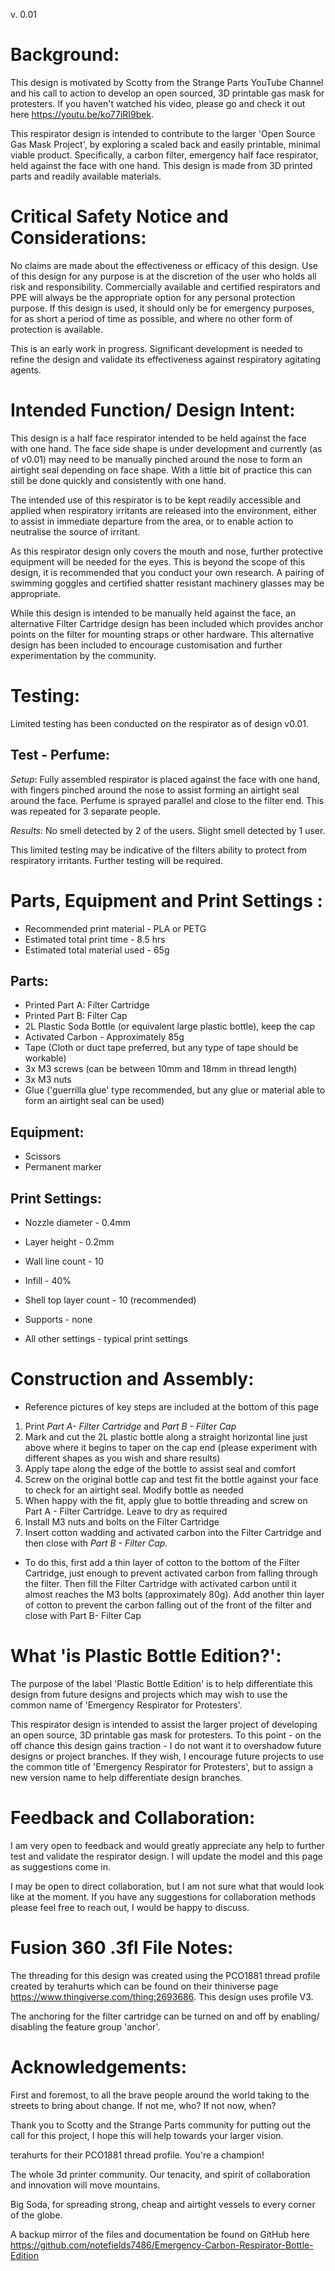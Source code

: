 v. 0.01

Background:
====

This design is motivated by Scotty from the Strange Parts YouTube Channel and his call to action to develop an open sourced, 3D printable gas mask for protesters. If you haven't watched his video, please go and check it out here https://youtu.be/ko77iRI9bek.

This respirator design is intended to contribute to the larger 'Open Source Gas Mask Project', by exploring a scaled back and easily printable, minimal viable product. Specifically, a carbon filter, emergency half face respirator, held against the face with one hand. This design is made from 3D printed parts and readily available materials.

Critical Safety Notice and Considerations:
====

No claims are made about the effectiveness or efficacy of this design. Use of this design for any purpose is at the discretion of the user who holds all risk and responsibility. Commercially available and certified respirators and PPE will always be the appropriate option for any personal protection purpose. If this design is used, it should only be for emergency purposes, for as short a period of time as possible, and where no other form of protection is available.

This is an early work in progress. Significant development is needed to refine the design and validate its effectiveness against respiratory agitating agents. 

Intended Function/ Design Intent:
====

This design is a half face respirator intended to be held against the face with one hand. The face side shape is under development and currently (as of v0.01) may need to be manually pinched around the nose to form an airtight seal depending on face shape. With a little bit of practice this can still be done quickly and consistently with one hand. 

The intended use of this respirator is to be kept readily accessible and applied when respiratory irritants are released into the environment, either to assist in immediate departure from the area, or to enable action to neutralise the source of irritant. 

As this respirator design only covers the mouth and nose, further protective equipment will be needed for the eyes. This is beyond the scope of this design, it is recommended that you conduct your own research. A pairing of swimming goggles and certified shatter resistant machinery glasses may be appropriate.

While this design is intended to be manually held against the face, an alternative Filter Cartridge design has been included which provides anchor points on the filter for mounting straps or other hardware. This alternative design has been included to encourage customisation and further experimentation by the community.

Testing:
====

Limited testing has been conducted on the respirator as of design v0.01. 

Test - Perfume:
----

*Setup*: Fully assembled respirator is placed against the face with one hand, with fingers pinched around the nose to assist forming an airtight seal around the face. Perfume is sprayed parallel and close to the filter end. This was repeated for 3 separate people.

*Results*: No smell detected by 2 of the users. Slight smell detected by 1 user.

This limited testing may be indicative of the filters ability to protect from respiratory irritants. Further testing will be required.

Parts, Equipment and Print Settings :
====

* Recommended print material - PLA or PETG
* Estimated total print time - 8.5 hrs
* Estimated total material used - 65g

Parts:
-------

*  Printed Part A: Filter Cartridge
*  Printed Part B: Filter Cap
*  2L Plastic Soda Bottle (or equivalent large plastic bottle), keep the cap
*  Activated Carbon - Approximately 85g
*  Tape (Cloth or duct tape preferred, but any type of tape should be workable)
*  3x M3 screws (can be between 10mm and 18mm in thread length)
*  3x M3 nuts
*  Glue ('guerrilla glue' type recommended, but any glue or material able to form an airtight seal can be used)

Equipment:
----

*  Scissors
*  Permanent marker

Print Settings:
-----

*  Nozzle diameter - 0.4mm
*  Layer height - 0.2mm
*  Wall line count - 10
*  Infill - 40%
*  Shell top layer count - 10 (recommended)
*  Supports - none

* All other settings - typical print settings

Construction and Assembly:
====

* Reference pictures of key steps are included at the bottom of this page

1. Print *Part A- Filter Cartridge* and *Part B - Filter Cap*
2. Mark and cut the 2L plastic bottle along a straight horizontal line just above where it begins to taper on the cap end (please experiment with different shapes as you wish and share results)
3. Apply tape along the edge of the bottle to assist seal and comfort
4. Screw on the original bottle cap and test fit the bottle against your face to check for an airtight seal. Modify bottle as needed
5. When happy with the fit, apply glue to bottle threading and screw on Part A - Filter Cartridge. Leave to dry as required
6. Install M3 nuts and bolts on the Filter Cartridge
7. Insert cotton wadding and activated carbon into the Filter Cartridge and then close with *Part B - Filter Cap*. 
*  To do this, first add a thin layer of cotton to the bottom of the Filter Cartridge, just enough to prevent activated carbon from falling through the filter. Then fill the Filter Cartridge with activated carbon until it almost reaches the M3 bolts (approximately 80g). Add another thin layer of cotton to prevent the carbon falling out of the front of the filter and close with Part B- Filter Cap

What 'is Plastic Bottle Edition?':
====

The purpose of the label 'Plastic Bottle Edition' is to help differentiate this design from future designs and projects which may wish to use the common name of 'Emergency Respirator for Protesters'.

This respirator design is intended to assist the larger project of developing an open source, 3D printable gas mask for protesters. To this point - on the off chance this design gains traction - I do not want it to overshadow future designs or project branches. If they wish, I encourage future projects to use the common title of 'Emergency Respirator for Protesters', but to assign a new version name to help differentiate design branches.

Feedback and Collaboration:
====

I am very open to feedback and would greatly appreciate any help to further test and validate the respirator design. I will update the model and this page as suggestions come in.

I may be open to direct collaboration, but I am not sure what that would look like at the moment. If you have any suggestions for collaboration methods please feel free to reach out, I would be happy to discuss.

Fusion 360 .3fl File Notes:
====

The threading for this design was created using the 
PCO1881 thread profile created by terahurts which can be found on their thiniverse page https://www.thingiverse.com/thing:2693686. This design uses profile V3.

The anchoring for the filter cartridge can be turned on and off by enabling/ disabling the feature group 'anchor'.

Acknowledgements:
====

First and foremost, to all the brave people around the world taking to the streets to bring about change. If not me, who? If not now, when?

Thank you to Scotty and the Strange Parts community for putting out the call for this project, I hope this will help towards your larger vision.

terahurts for their PCO1881 thread profile. You're a champion!

The whole 3d printer community. Our tenacity, and spirit of collaboration and innovation will move mountains.

Big Soda, for spreading strong, cheap and airtight vessels to every corner of the globe.

A backup mirror of the files and documentation be found on GitHub here https://github.com/notefields7486/Emergency-Carbon-Respirator-Bottle-Edition 
